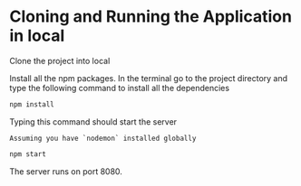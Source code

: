 # Cloning and Running the Application in local

Clone the project into local

 Install all the npm packages. In the terminal go to the project directory and type the following command to install all the dependencies

```bash
npm install
```

Typing this command should start the server 

``Assuming you have `nodemon` installed globally``

```bash
npm start
```
The server runs on port 8080.
